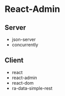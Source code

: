 # React-Admin

## Server
- json-server
- concurrently

## Client
- react
- react-admin
- react-dom
- ra-data-simple-rest